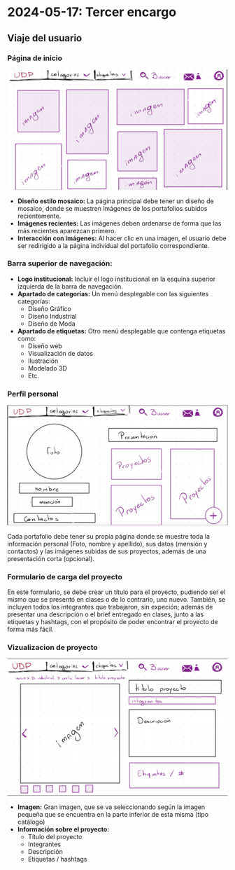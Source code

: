 # **2024-05-17: Tercer encargo**

## **Viaje del usuario**

### **Página de inicio**

![captura-01](./captura-01.png)

- **Diseño estilo mosaico:** La página principal debe tener un diseño de mosaico, donde se muestren imágenes de los portafolios subidos recientemente.
- **Imágenes recientes:** Las imágenes deben ordenarse de forma que las más recientes aparezcan primero.
- **Interacción con imágenes:** Al hacer clic en una imagen, el usuario debe ser redirigido a la página individual del portafolio correspondiente.

### **Barra superior de navegación:**

- **Logo institucional:** Incluir el logo institucional en la esquina superior izquierda de la barra de navegación.
- **Apartado de categorías:** Un menú desplegable con las siguientes categorías:
  - Diseño Gráfico
  - Diseño Industrial
  - Diseño de Moda
- **Apartado de etiquetas:** Otro menú desplegable que contenga etiquetas como:
  - Diseño web
  - Visualización de datos
  - Ilustración
  - Modelado 3D
  - Etc.

### **Perfil personal**

![captura-02](./captura-02.png)

Cada portafolio debe tener su propia página donde se muestre toda la información personal (Foto, nombre y apellido), sus datos (mensión y contactos) y las imágenes subidas de sus proyectos, además de una presentación corta (opcional).

### **Formulario de carga del proyecto**

En este formulario, se debe crear un título para el proyecto, pudiendo ser el mismo que se presentó en clases o de lo contrario, uno nuevo. También, se incluyen todos los integrantes que trabajaron, sin expeción; además de presentar una descripción o el brief entregado en clases, junto a las etiquetas y hashtags, con el propósito de poder encontrar el proyecto de forma más fácil.

### **Vizualizacion de proyecto**

![captura-03](./captura-03.png)

- **Imagen:** Gran imagen, que se va seleccionando según la imagen pequeña que se encuentra en la parte inferior de esta misma (tipo catálogo)
- **Información sobre el proyecto:**
  - Título del proyecto
  - Integrantes
  - Descripción
  - Etiquetas / hashtags
